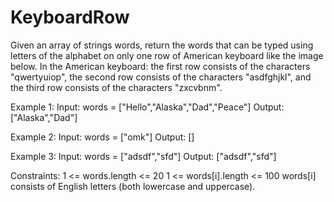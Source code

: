 # KeyboardRow

Given an array of strings words, return the words that can be typed using letters of the alphabet on only one row of American keyboard like the image below.
In the American keyboard:
the first row consists of the characters "qwertyuiop",
the second row consists of the characters "asdfghjkl", and
the third row consists of the characters "zxcvbnm".

Example 1:
Input: words = ["Hello","Alaska","Dad","Peace"]
Output: ["Alaska","Dad"]

Example 2:
Input: words = ["omk"]
Output: []

Example 3:
Input: words = ["adsdf","sfd"]
Output: ["adsdf","sfd"]
 
Constraints:
1 <= words.length <= 20
1 <= words[i].length <= 100
words[i] consists of English letters (both lowercase and uppercase). 
